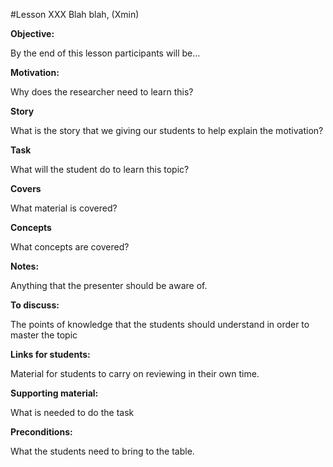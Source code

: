 #Lesson XXX Blah blah, (Xmin)

**Objective:** 

By the end of this lesson participants will be...

**Motivation:** 

Why does the researcher need to learn this?

**Story**

What is the story that we giving our students to help explain the motivation?

**Task**

What will the student do to learn this topic?

**Covers**

What material is covered?

**Concepts**

What concepts are covered?

**Notes:** 

Anything that the presenter should be aware of.

**To discuss:** 

The points of knowledge that the students should understand in order to master the topic

**Links for students:** 

Material for students to carry on reviewing in their own time.

**Supporting material:** 

What is needed to do the task

**Preconditions:** 

What the students need to bring to the table.

